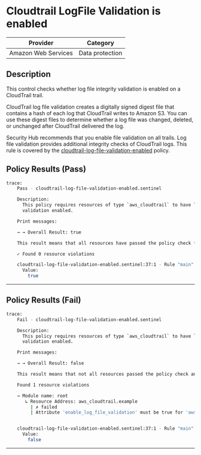 # Cloudtrail LogFile Validation is enabled

| Provider            | Category                |
|---------------------|-------------------------|
| Amazon Web Services | Data protection |

## Description

This control checks whether log file integrity validation is enabled on a CloudTrail trail.

CloudTrail log file validation creates a digitally signed digest file that contains a hash of each log that CloudTrail writes to Amazon S3. You can use these digest files to determine whether a log file was changed, deleted, or unchanged after CloudTrail delivered the log.

Security Hub recommends that you enable file validation on all trails. Log file validation provides additional integrity checks of CloudTrail logs.
This rule is covered by the [cloudtrail-log-file-validation-enabled](https://github.com/hashicorp/policy-library-FSBP-Policy-Set-for-AWS-Terraform/blob/main/policies/cloudtrail/cloudtrail-log-file-validation-enabled.sentinel) policy.

## Policy Results (Pass)
```bash
trace:
    Pass - cloudtrail-log-file-validation-enabled.sentinel

    Description:
      This policy requires resources of type `aws_cloudtrail` to have log file
      validation enabled.

    Print messages:

    → → Overall Result: true

    This result means that all resources have passed the policy check for the policy cloudtrail-log-file-validation-enabled.

    ✓ Found 0 resource violations

    cloudtrail-log-file-validation-enabled.sentinel:37:1 - Rule "main"
      Value:
        true

```

---

## Policy Results (Fail)
```bash
trace:
    Fail - cloudtrail-log-file-validation-enabled.sentinel

    Description:
      This policy requires resources of type `aws_cloudtrail` to have log file
      validation enabled.

    Print messages:

    → → Overall Result: false

    This result means that not all resources passed the policy check and the protected behavior is not allowed for the policy cloudtrail-log-file-validation-enabled.

    Found 1 resource violations

    → Module name: root
       ↳ Resource Address: aws_cloudtrail.example
         | ✗ failed
         | Attribute 'enable_log_file_validation' must be true for 'aws_cloudtrail' resources. Refer to https://docs.aws.amazon.com/securityhub/latest/userguide/cloudtrail-controls.html#cloudtrail-4 for more details.


    cloudtrail-log-file-validation-enabled.sentinel:37:1 - Rule "main"
      Value:
        false

```
---